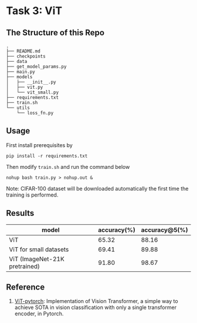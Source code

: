 # Task 3: ViT

## The Structure of this Repo

```
.
├── README.md
├── checkpoints
├── data
├── get_model_params.py
├── main.py
├── models
│   ├── __init__.py
│   ├── vit.py
│   └── vit_small.py
├── requirements.txt
├── train.sh
└── utils
    └── loss_fn.py
```

## Usage

First install prerequisites by

```shell
pip install -r requirements.txt
```

Then modify `train.sh` and run the command below

```shell
nohup bash train.py > nohup.out &
```

Note: CIFAR-100 dataset will be downloaded automatically the first time the training is performed.

## Results

| model                         | accuracy(%) | accuracy@5(%) |
| ----------------------------- | ----------- | ------------- |
| ViT                           | 65.32       | 88.16         |
| ViT for small datasets        | 69.41       | 89.88         |
| ViT (ImageNet-21K pretrained) | 91.80       | 98.67         |

## Reference

1. [ViT-pytorch](https://github.com/lucidrains/vit-pytorch): Implementation of Vision Transformer, a simple way to achieve SOTA in vision classification with only a single transformer encoder, in Pytorch.
